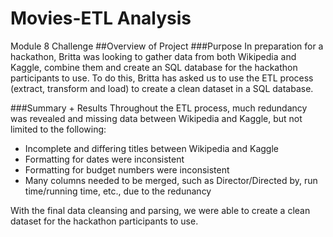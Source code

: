 # Movies-ETL Analysis

Module 8 Challenge
##Overview of Project
###Purpose
In preparation for a hackathon, Britta was looking to gather data from both Wikipedia and Kaggle, combine them and create an SQL database for the hackathon participants to use. To do this, Britta has asked us to use the ETL process (extract, transform and load) to create a clean dataset in a SQL database. 

###Summary + Results
Throughout the ETL process, much redundancy was revealed and missing data between Wikipedia and Kaggle, but not limited to the following: 
* Incomplete and differing titles between Wikipedia and Kaggle
* Formatting for dates were inconsistent 
* Formatting for budget numbers were inconsistent 
* Many columns needed to be merged, such as Director/Directed by, run time/running time, etc., due to the redunancy 

With the final data cleansing and parsing, we were able to create a clean dataset for the hackathon participants to use. 
